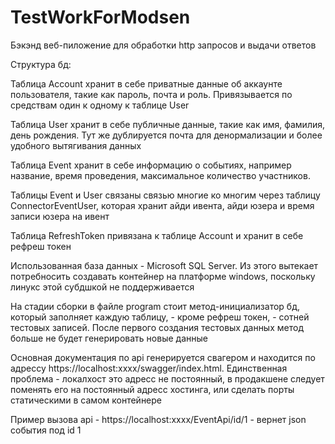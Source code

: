 # TestWorkForModsen
Бэкэнд веб-пиложение для обработки http запросов и выдачи ответов

Структура бд: 

Таблица Account хранит в себе приватные данные об аккаунте пользователя, такие как пароль, почта и роль. Привязывается по средствам один к одному к таблице User

Таблица User хранит в себе публичные данные, такие как имя, фамилия, день рождения. Тут же дублируется почта для денормализации и более удобного вытягивания данных

Таблица Event хранит в себе информацию о событиях, например название, время проведения, максимальное количество участников.

Таблицы Event и User связаны связью многие ко многим через таблицу ConnectorEventUser, которая хранит айди ивента, айди юзера и время записи юзера на ивент

Таблица RefreshToken привязана к таблице Account и хранит в себе рефреш токен

Использованная база данных - Microsoft SQL Server. Из этого вытекает потребносить создавать контейнер на платформе windows, поскольку линукс этой субдшкой не поддерживается

На стадии сборки в файле program стоит метод-инициализатор бд, который заполняет каждую таблицу, - кроме рефреш токен, - сотней тестовых записей. После первого создания тестовых данных метод больше не будет генерировать новые данные

Основная документация по api генерируется свагером и находится по адрессу https://localhost:xxxx/swagger/index.html. Единственная проблема - локалхост это адресс не постоянный, в продакшене следует поменять его на постоянный адресс хостинга, или сделать порты статическими в самом контейнере

Пример вызова api - https://localhost:xxxx/EventApi/id/1 - вернет json события под id 1
